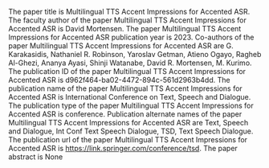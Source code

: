 The paper title is Multilingual TTS Accent Impressions for Accented ASR.
The faculty author of the paper Multilingual TTS Accent Impressions for Accented ASR is David Mortensen.
The paper Multilingual TTS Accent Impressions for Accented ASR publication year is 2023.
Co-authors of the paper Multilingual TTS Accent Impressions for Accented ASR are G. Karakasidis, Nathaniel R. Robinson, Yaroslav Getman, Atieno Ogayo, Ragheb Al-Ghezi, Ananya Ayasi, Shinji Watanabe, David R. Mortensen, M. Kurimo.
The publication ID of the paper Multilingual TTS Accent Impressions for Accented ASR is d962f464-ba02-4472-894c-561d2963b4dd.
The publication name of the paper Multilingual TTS Accent Impressions for Accented ASR is International Conference on Text, Speech and Dialogue.
The publication type of the paper Multilingual TTS Accent Impressions for Accented ASR is conference.
Publication alternate names of the paper Multilingual TTS Accent Impressions for Accented ASR are Text, Speech and Dialogue, Int Conf Text Speech Dialogue, TSD, Text Speech Dialogue.
The publication url of the paper Multilingual TTS Accent Impressions for Accented ASR is https://link.springer.com/conference/tsd.
The paper abstract is None
